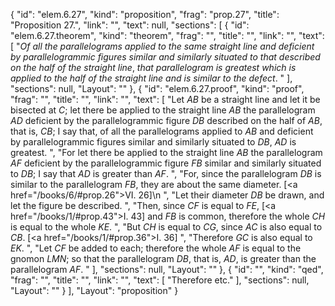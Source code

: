 {
  "id": "elem.6.27",
  "kind": "proposition",
  "frag": "prop.27",
  "title": "Proposition 27.",
  "link": "",
  "text": null,
  "sections": [
    {
      "id": "elem.6.27.theorem",
      "kind": "theorem",
      "frag": "",
      "title": "",
      "link": "",
      "text": [
        "<var>Of all the parallelograms applied to the same straight line and deficient by parallelogrammic figures similar and similarly situated to that described on the half of the straight line</var>, <var>that parallelogram is greatest which is applied to the half of the straight line and is similar to the defect</var>. "
      ],
      "sections": null,
      "Layout": ""
    },
    {
      "id": "elem.6.27.proof",
      "kind": "proof",
      "frag": "",
      "title": "",
      "link": "",
      "text": [
        "Let <var>AB</var> be a straight line and let it be bisected at <var>C</var>; let there be applied to the straight line <var>AB</var> the parallelogram <var>AD</var> deficient by the parallelogrammic figure <var>DB</var> described on the half of <var>AB</var>, that is, <var>CB</var>;  I say that, of all the parallelograms applied to <var>AB</var> and deficient by parallelogrammic figures similar and similarly situated to <var>DB</var>, <var>AD</var> is greatest. ",
        "For let there be applied to the straight line <var>AB</var> the parallelogram <var>AF</var> deficient by the parallelogrammic figure <var>FB</var> similar and similarly situated to <var>DB</var>; I say that <var>AD</var> is greater than <var>AF</var>. ",
        "For, since the parallelogram <var>DB</var> is similar to the parallelogram <var>FB</var>, they are about the same diameter. [<a href=\"/books/6/#prop.26\">VI. 26</a>]\n      ",
        "Let their diameter <var>DB</var> be drawn, and let the figure be described. ",
        "Then, since <var>CF</var> is equal to <var>FE</var>, [<a href=\"/books/1/#prop.43\">I. 43</a>] and <var>FB</var> is common, therefore the whole <var>CH</var> is equal to the whole <var>KE</var>. ",
        "But <var>CH</var> is equal to <var>CG</var>, since <var>AC</var> is also equal to <var>CB</var>. [<a href=\"/books/1/#prop.36\">I. 36</a>] ",
        "Therefore <var>GC</var> is also equal to <var>EK</var>. ",
        "Let <var>CF</var> be added to each; therefore the whole <var>AF</var> is equal to the gnomon <var>LMN</var>; so that the parallelogram <var>DB</var>, that is, <var>AD</var>, is greater than the parallelogram <var>AF</var>. "
      ],
      "sections": null,
      "Layout": ""
    },
    {
      "id": "",
      "kind": "qed",
      "frag": "",
      "title": "",
      "link": "",
      "text": [
        "Therefore etc."
      ],
      "sections": null,
      "Layout": ""
    }
  ],
  "Layout": "proposition"
}
